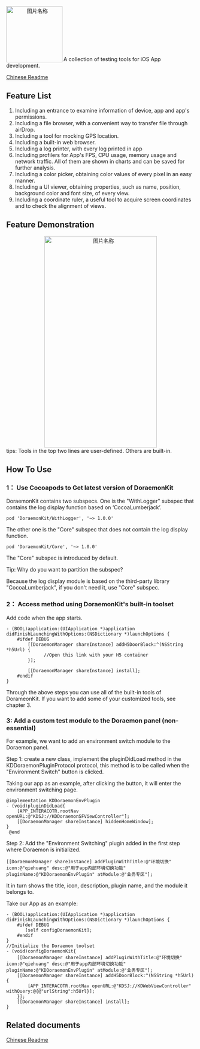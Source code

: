 <div  align="center">    
 <img src="https://javer.oss-cn-shanghai.aliyuncs.com/doraemon/github/DoraemonKit_github.png" width = "150" height = "150" alt="图片名称" align=left />
</div>

<br/>
<br/>
<br/>
<br/>
<br/>
<br/>
<br/>

A collection of testing tools for iOS App development.

[Chinese Readme](https://github.com/didi/DoraemonKit/blob/master/Doc/ChineseReadme.md)

## Feature List

1. Including an entrance to examine information of device, app and app's permissions.
2. Including a file browser, with a convenient way to transfer file through airDrop.
3. Including a tool for mocking GPS location.
4. Including a built-in web browser.
5. Including a log printer, with every log printed in app
6. Including profilers for App's FPS, CPU usage, memory usage and network traffic. All of them are shown in charts and can be saved for further analysis.
7. Including a color picker, obtaining color values of every pixel in an easy manner.
8. Including a UI viewer, obtaining properties, such as name, position, background color and font size, of every view.
9. Including a coordinate ruler, a useful tool to acquire screen coordinates and to check the alignment of views.

## Feature Demonstration
<div  align="center">    
 <img src="https://javer.oss-cn-shanghai.aliyuncs.com/doraemon/openSource/github/DoraemonKit.png" width = "300" height = "565" alt="图片名称" align=center />
</div>
tips: Tools in the top two lines are user-defined. Others are built-in.

## How To Use
### 1： Use Cocoapods to Get latest version of DoraemonKit

DoraemonKit contains two subspecs.
One is the "WithLogger" subspec that contains the log display  function based on ‘CocoaLumberjack’.

```
pod 'DoraemonKit/WithLogger', '~> 1.0.0'
```

The other one is the "Core" subspec that does not contain the log display function.

```
pod 'DoraemonKit/Core', '~> 1.0.0'
```

The "Core" subspec is introduced by default.

Tip: Why do you want to partition the subspec?

Because the log display module is based on the third-party library "CocoaLumberjack", if you don't need it, use "Core" subspec.

### 2： Access method using DoraemonKit's built-in toolset
Add code when the app starts.

```
- (BOOL)application:(UIApplication *)application didFinishLaunchingWithOptions:(NSDictionary *)launchOptions {
    #ifdef DEBUG
        [[DoraemonManager shareInstance] addH5DoorBlock:^(NSString *h5Url) {
              //Open this link with your H5 container
        }];

        [[DoraemonManager shareInstance] install];
    #endif
}
```

  Through the above steps you can use all of the built-in tools of DorameonKit. If you want to add some of your customized tools, see chapter 3.
  
### 3: Add a custom test module to the Doraemon panel (non-essential)
For example, we want to add an environment switch module to the Doraemon panel.

Step 1: create a new class, implement the pluginDidLoad method in the KDDoraemonPluginProtocol protocol, this method is to be called when the "Environment Switch" button is clicked.

Taking our app as an example, after clicking the button, it will enter the environment switching page.

```
@implementation KDDoraemonEnvPlugin
- (void)pluginDidLoad{
    [APP_INTERACOTR.rootNav openURL:@"KDSJ://KDDoraemonSFViewController"];
    [[DoraemonManager shareInstance] hiddenHomeWindow];
}
 @end
```
 
Step 2: Add the "Environment Switching" plugin added in the first step where Doraemon is initialized.


```
[[DoraemonManager shareInstance] addPluginWithTitle:@"环境切换" icon:@"qiehuang" desc:@"用于app内部环境切换功能" pluginName:@"KDDoraemonEnvPlugin" atModule:@"业务专区"];
```

It in turn shows the title, icon, description, plugin name, and the module it belongs to.

Take our App as an example:

```
- (BOOL)application:(UIApplication *)application didFinishLaunchingWithOptions:(NSDictionary *)launchOptions {
    #ifdef DEBUG
       [self configDoraemonKit];
    #endif
}
//Initialize the Doraemon toolset
- (void)configDoraemonKit{
    [[DoraemonManager shareInstance] addPluginWithTitle:@"环境切换" icon:@"qiehuang" desc:@"用于app内部环境切换功能" pluginName:@"KDDoraemonEnvPlugin" atModule:@"业务专区"];
    [[DoraemonManager shareInstance] addH5DoorBlock:^(NSString *h5Url) {
        [APP_INTERACOTR.rootNav openURL:@"KDSJ://KDWebViewController" withQuery:@{@"urlString":h5Url}];
    }];
    [[DoraemonManager shareInstance] install];
}
```

## Related documents

[Chinese Readme](https://github.com/didi/DoraemonKit/blob/master/Doc/ChineseReadme.md)




